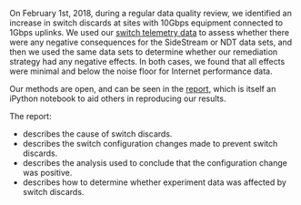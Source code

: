 On February 1st, 2018, during a regular data quality review, we identified an
increase in switch discards at sites with 10Gbps equipment connected to 1Gbps
uplinks. We used our [switch telemetry
data](https://www.measurementlab.net/blog/disco-dataset/) to assess whether
there were any negative consequences for the SideStream or NDT data sets, and
then we used the same data sets to determine whether our remediation strategy
had any negative effects. In both cases, we found that all effects were minimal
and below the noise floor for Internet performance data.

Our methods are open, and can be seen in the [report](tbd), which is itself an iPython
notebook to aid others in reproducing our results.

The report:
* describes the cause of switch discards.
* describes the switch configuration changes made to prevent switch discards.
* describes the analysis used to conclude that the configuration change was positive.
* describes how to determine whether experiment data was affected by switch discards.
